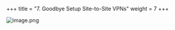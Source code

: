 +++
title = "7. Goodbye Setup Site-to-Site VPNs"
weight = 7
+++


![image.png](/images/008-viii-clean-it-up/39-514868-image.png)


